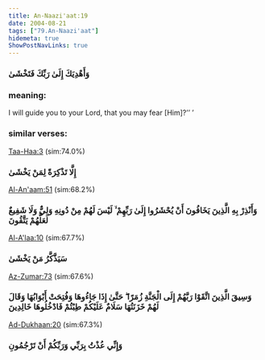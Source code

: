 ```yaml
---
title: An-Naazi'aat:19
date: 2004-08-21
tags: ["79.An-Naazi'aat"]
hidemeta: true 
ShowPostNavLinks: true 
---
```

### وَأَهْدِيَكَ إِلَىٰ رَبِّكَ فَتَخْشَىٰ
### meaning: 
I will guide you to your Lord, that you may fear [Him]?’’ ’
### similar verses: 

[Taa-Haa:3](/20/3) (sim:74.0%)

### إِلَّا تَذْكِرَةً لِمَنْ يَخْشَىٰ

[Al-An'aam:51](/6/51) (sim:68.2%)

### وَأَنْذِرْ بِهِ الَّذِينَ يَخَافُونَ أَنْ يُحْشَرُوا إِلَىٰ رَبِّهِمْ ۙ لَيْسَ لَهُمْ مِنْ دُونِهِ وَلِيٌّ وَلَا شَفِيعٌ لَعَلَّهُمْ يَتَّقُونَ

[Al-A'laa:10](/87/10) (sim:67.7%)

### سَيَذَّكَّرُ مَنْ يَخْشَىٰ

[Az-Zumar:73](/39/73) (sim:67.6%)

### وَسِيقَ الَّذِينَ اتَّقَوْا رَبَّهُمْ إِلَى الْجَنَّةِ زُمَرًا ۖ حَتَّىٰ إِذَا جَاءُوهَا وَفُتِحَتْ أَبْوَابُهَا وَقَالَ لَهُمْ خَزَنَتُهَا سَلَامٌ عَلَيْكُمْ طِبْتُمْ فَادْخُلُوهَا خَالِدِينَ

[Ad-Dukhaan:20](/44/20) (sim:67.3%)

### وَإِنِّي عُذْتُ بِرَبِّي وَرَبِّكُمْ أَنْ تَرْجُمُونِ
